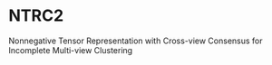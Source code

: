 # NTRC2
Nonnegative Tensor Representation with Cross-view Consensus for Incomplete Multi-view Clustering
